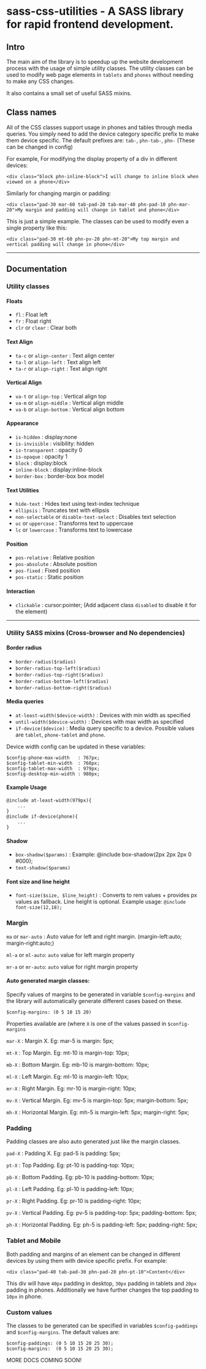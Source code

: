 sass-css-utilities - A SASS library for rapid frontend development.
==============

## Intro

The main aim of the library is to speedup up the website development process with the usage of simple utility classes.
The utility classes can be used to modify web page elements in `tablets` and `phones` without needing to make any CSS changes.

It also contains a small set of useful SASS mixins.

## Class names

All of the CSS classes support usage in phones and tables through media queries. You simply need to add the device category specific prefix to make them device specific. The default prefixes are: `tab-`, `phn-tab-`, `phn-` (These can be changed in config)

For example, For  modifying the display property of a div in different devices:

    <div class="block phn-inline-block">I will change to inline block when viewed on a phone</div>

Similarly for changing margin or padding:

    <div class="pad-30 mar-60 tab-pad-20 tab-mar-40 phn-pad-10 phn-mar-20">My margin and padding will change in tablet and phone</div>

This is just a simple example. The classes can be used to modify even a single property like this:

    <div class="pad-30 mt-60 phn-pv-20 phn-mt-20">My top margin and vertical padding will change in phone</div>


----------
## Documentation

### Utility classes

#### Floats
 - `fl` : Float left
 - `fr` : Float right
 - `clr` or `clear` : Clear both

#### Text Align
 - `ta-c` or `align-center` : Text align center
 - `ta-l` or `align-left` : Text align left
 - `ta-r` or `align-right` : Text align right

#### Vertical Align
 - `va-t` or `align-top` : Vertical align top
 - `va-m` or `align-middle` : Vertical align middle
 - `va-b` or `align-bottom` : Vertical align bottom

#### Appearance
 - `is-hidden` : display:none
 - `is-invisible` : visibility: hidden
 - `is-transparent` : opacity 0
 - `is-opaque` : opacity 1
 - `block` : display:block
 - `inline-block` : display:inline-block
 - `border-box` : border-box box model

#### Text Utilities
 - `hide-text` : Hides text using text-index technique
 - `ellipsis` : Truncates text with ellipsis
 - `non-selectable` or `disable-text-select` : Disables text selection
 - `uc` or `uppercase` : Transforms text to uppercase
 - `lc` or `lowercase` : Transforms text to lowercase

#### Position
 - `pos-relative` : Relative position
 - `pos-absolute` : Absolute position
 - `pos-fixed` : Fixed position
 - `pos-static` : Static position

#### Interaction
 - `clickable` : cursor:pointer; (Add adjacent class `disabled` to disable it for the element)

----------
### Utility SASS mixins (Cross-browser and No dependencies)

#### Border radius
 - `border-radius($radius)`
 - `border-radius-top-left($radius)`
 - `border-radius-top-right($radius)`
 - `border-radius-bottom-left($radius)`
 - `border-radius-bottom-right($radius)`

#### Media queries
 - `at-least-width($device-width)` : Devices with min width as specified
 - `until-width($device-width)` : Devices with max width as specified
 - `if-device($device)` : Media query specific to a device. Possible values are `tablet`, `phone-tablet` and `phone`.

Device width config can be updated in these variables:
```
$config-phone-max-width   : 767px;
$config-tablet-min-width  : 768px;
$config-tablet-max-width  : 979px;
$config-desktop-min-width : 980px;
```

#### Example Usage
```
@include at-least-width(979px){
    ...
}
@include if-device(phone){
    ...
}
```

#### Shadow
 - `box-shadow($params)` : Example: @include box-shadow(2px 2px 2px 0 #000);
 - `text-shadow($params)`

#### Font size and line height
 - `font-size($size, $line_height)` : Converts to rem values + provides px values as fallback. Line height is optional. Example usage: `@include font-size(12,18);`

### Margin
`ma` or `mar-auto` : Auto value for left and right margin. (margin-left:auto; margin-right:auto;)

`ml-a` or `ml-auto`: `auto` value for left margin property

`mr-a` or `mr-auto`: `auto` value for right margin property

#### Auto generated margin classes:
Specify values of margins to be generated in variable `$config-margins` and the library will automatically generate different cases based on these. 

    $config-margins: (0 5 10 15 20)

Properties available are (where `X` is one of the values passed in `$config-margins`

`mar-X` : Margin X. Eg: mar-5 is margin: 5px;

`mt-X` : Top Margin. Eg: mt-10 is margin-top: 10px;

`mb-X` : Bottom Margin. Eg: mb-10 is margin-bottom: 10px;

`ml-X` : Left Margin. Eg: ml-10 is margin-left: 10px;

`mr-X` : Right Margin. Eg: mr-10 is margin-right: 10px;

`mv-X` : Vertical Margin. Eg: mv-5 is margin-top: 5px; margin-bottom: 5px;

`mh-X` : Horizontal Margin. Eg: mh-5 is margin-left: 5px; margin-right: 5px;

### Padding
Padding classes are also auto generated just like the margin classes.

`pad-X` : Padding X. Eg: pad-5 is padding: 5px;

`pt-X` : Top Padding. Eg: pt-10 is padding-top: 10px;

`pb-X` : Bottom Padding. Eg: pb-10 is padding-bottom: 10px;

`pl-X` : Left Padding. Eg: pl-10 is padding-left: 10px;

`pr-X` : Right Padding. Eg: pr-10 is padding-right: 10px;

`pv-X` : Vertical Padding. Eg: pv-5 is padding-top: 5px; padding-bottom: 5px;

`ph-X` : Horizontal Padding. Eg: ph-5 is padding-left: 5px; padding-right: 5px;

### Tablet and Mobile
Both padding and margins of an element can be changed in different devices by using them with device specific prefix. For example:

    <div class="pad-40 tab-pad-30 phn-pad-20 phn-pt-10">Content</div>
This div will have `40px` padding in desktop, `30px` padding in tablets and `20px` padding in phones. Additionally we have further changes the top padding to `10px` in phone.

### Custom values
The classes to be generated can be specified in variables `$config-paddings` and `$config-margins`. The default values are:

    $config-paddings: (0 5 10 15 20 25 30);
    $config-margins:  (0 5 10 15 20 25 30);

MORE DOCS COMING SOON!
